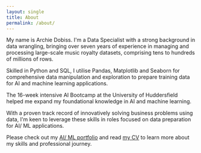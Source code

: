 ```yaml
---
layout: single
title: About
permalink: /about/
---
```


My name is Archie Dobiss. I'm a Data Specialist with a strong background in data wrangling, bringing over seven years of experience in managing and processing large-scale music royalty datasets, comprising tens to hundreds of millions of rows. 

Skilled in Python and SQL, I utilise Pandas, Matplotlib and Seaborn for comprehensive data manipulation and exploration to prepare training data for AI and machine learning applications.

The 16-week intensive AI Bootcamp at the University of Huddersfield helped me expand my foundational knowledge in AI and machine learning.

With a proven track record of innovatively solving business problems using data, I'm keen to leverage these skills in roles focused on data preparation for AI/ ML applications.

Please check out my [AI/ ML portfolio](/projects) and read [my CV](/assets/archie-dobiss-cv.pdf) to learn more about my skills and professional journey.
